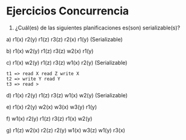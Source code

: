 # Ejercicios Concurrencia

1. ¿Cuál(es) de las siguientes planificaciones es(son) serializable(s)?

a) r1(x) r2(y) r1(z) r3(z) r2(x) r1(y) (Serializable)

b) r1(x) w2(y) r1(z) r3(z) w2(x) r1(y)

c) r1(x) w2(y) r1(z) r3(z) w1(x) r2(y) (Serializable)

    t1 => read X read Z write X
    t2 => write Y read Y
    t3 => read >

d) r1(x) r2(y) r1(z) r3(z) w1(x) w2(y) (Serializable)

e) r1(x) r2(y) w2(x) w3(x) w3(y) r1(y)

f) w1(x) r2(y) r1(z) r3(z) r1(x) w2(y)

g) r1(z) w2(x) r2(z) r2(y) w1(x) w3(z) w1(y) r3(x)